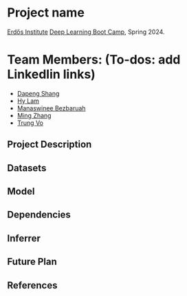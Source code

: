 # Project name
[Erdős Institute](https://www.erdosinstitute.org/) [Deep Learning Boot Camp](https://www.erdosinstitute.org/programs/spring-2024/deep-learning), Spring 2024.

# Team Members: (To-dos: add Linkedlin links)
- [Dapeng Shang]()
- [Hy Lam]()
- [Manaswinee Bezbaruah]()
- [Ming Zhang]()
- [Trung Vo](https://www.linkedin.com/in/btrungvo/)

## Project Description

## Datasets

## Model

## Dependencies

## Inferrer

## Future Plan

## References

